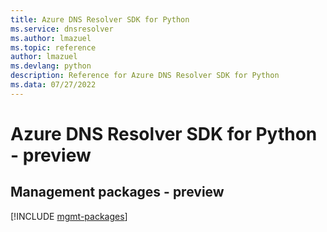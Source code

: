 ```yaml
---
title: Azure DNS Resolver SDK for Python
ms.service: dnsresolver
ms.author: lmazuel
ms.topic: reference
author: lmazuel
ms.devlang: python
description: Reference for Azure DNS Resolver SDK for Python
ms.data: 07/27/2022
---
```

# Azure DNS Resolver SDK for Python - preview

## Management packages - preview
[!INCLUDE [mgmt-packages](dns-resolver-mgmt-index.md)]